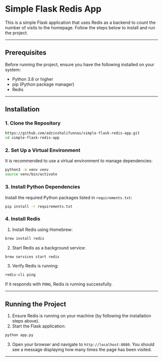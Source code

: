 # **Simple Flask Redis App**

This is a simple Flask application that uses Redis as a backend to count the number of visits to the homepage. Follow the steps below to install and run the project.

---

## **Prerequisites**
Before running the project, ensure you have the following installed on your system:
- Python 3.8 or higher
- pip (Python package manager)
- Redis

---

## **Installation**

### **1. Clone the Repository**
```bash
https://github.com/adzinzhalifunnas/simple-flask-redis-app.git
cd simple-flask-redis-app
```

### **2. Set Up a Virtual Environment**
It is recommended to use a virtual environment to manage dependencies:
```bash
python3 -m venv venv
source venv/bin/activate
```

### **3. Install Python Dependencies**
Install the required Python packages listed in `requirements.txt`:
```bash
pip install -r requirements.txt
```

### **4. Install Redis**
1. Install Redis using Homebrew:
```bash
brew install redis
```

2. Start Redis as a background service:
```bash
brew services start redis
```

3. Verify Redis is running:
```bash
redis-cli ping
```

If it responds with `PONG`, Redis is running successfully.

---

## **Running the Project**

1. Ensure Redis is running on your machine (by following the installation steps above).
2. Start the Flask application:
```bash
python app.py
```
3. Open your browser and navigate to `http://localhost:8080`. You should see a message displaying how many times the page has been visited.

---